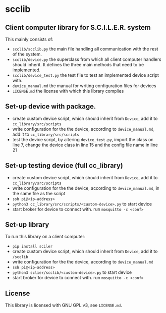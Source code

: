 # scclib

## Client computer library for S.C.I.L.E.R. system
This mainly consists of:

- `scclib/scclib.py` the main file handling all communication with the rest of the system.
- `scclib/device.py` the superclass from which all client computer handlers should inherit. It defines the three main methods that need to be implemented.
- `scclib/device_test.py` the test file to test an implemented device script with.
- `device_manual.md` the manual for writing configuration files for devices
- `LICENSE.md` the license with which this library complies

## Set-up device with package.
- create custom device script, which should inherit from `Device`, add it to `cc_library/src/scripts`
- write configuration for the the device, according to `device_manual.md`, add it to `cc_library/src/scripts`
- test the device script, by altering `device_test.py`, import the class on line 7, change the device class in line 15 and the config file name in line 21



## Set-up testing device (full cc_library)
- create custom device script, which should inherit from `Device`, add it to `cc_library/src/scripts`
- write configuration for the the device, according to `device_manual.md`, in the same file as the script
- `ssh pi@<ip-address>`
- `python3 cc_library/src/scripts/<custom-device>.py` to start device
- start broker for device to connect with. run `mosquitto -c <conf>`

## Set-up library
To run this library on a client computer:

- `pip install sciler`
- create custom device script, which should inherit from `Device`, add it to `/scclib`
- write configuration for the the device, according to `device_manual.md`
- `ssh pi@<ip-address>`
- `python3 sclier/scclib/<custom-device>.py` to start device
- start broker for device to connect with. run `mosquitto -c <conf>`

## License
This library is licensed with GNU GPL v3, see `LICENSE.md`.